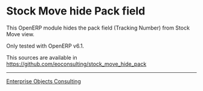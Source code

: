 Stock Move hide Pack field
==========================

This OpenERP module hides the pack field (Tracking Number) from
Stock Move view.

Only tested with OpenERP v6.1.

This sources are available in https://github.com/eoconsulting/stock_move_hide_pack

__________

[Enterprise Objects Consulting](http://www.eoconsulting.com.ar)
